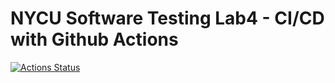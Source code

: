 # NYCU Software Testing Lab4 - CI/CD with Github Actions
[![Actions Status](https://github.com/littlehanli/st_nycu_lab4_309553004/Complete/gradle/badge.svg)](https://github.com/littlehanli/st_nycu_lab4_309553004/actions)
